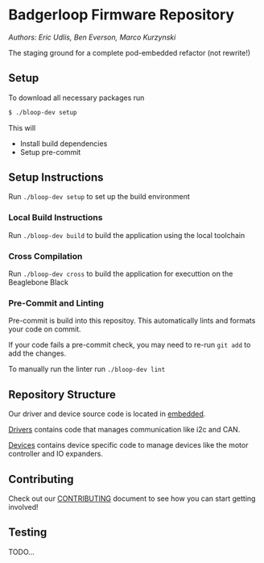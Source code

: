 # Badgerloop Firmware Repository
*Authors: Eric Udlis, Ben Everson, Marco Kurzynski*

The staging ground for a complete pod-embedded refactor (not rewrite!)

## Setup

To download all necessary packages run
```bash
$ ./bloop-dev setup
```
This will
- Install build dependencies
- Setup pre-commit

## Setup Instructions
Run `./bloop-dev setup` to set up the build environment

### Local Build Instructions
Run `./bloop-dev build` to build the application using the local toolchain

### Cross Compilation
Run `./bloop-dev cross` to build the application for executtion on the Beaglebone Black

### Pre-Commit and Linting

Pre-commit is build into this repositoy. This automatically lints and formats your code on commit.

If your code fails a pre-commit check, you may need to re-run `git add` to add the changes.

To manually run the linter run `./bloop-dev lint`

## Repository Structure
Our driver and device source code is located in [embedded](embedded).

[Drivers](embedded/drivers) contains code that manages communication like i2c and CAN.

[Devices](embedded/devices) contains device specific code to manage devices like the motor controller and IO expanders.

## Contributing
Check out our [CONTRIBUTING](CONTRIBUTING.md) document to see how you can start getting involved!

## Testing
TODO...
